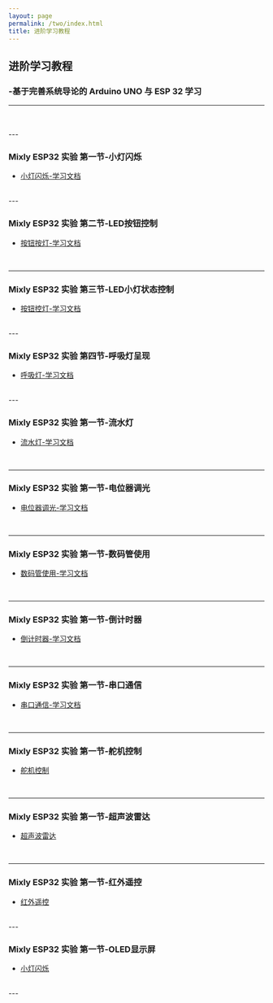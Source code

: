 ```yaml
---
layout: page
permalink: /two/index.html
title: 进阶学习教程
---
```



## 进阶学习教程
### -基于完善系统导论的 Arduino UNO 与 ESP 32 学习
---
<br>
<br>
---

### Mixly ESP32 实验 第一节-小灯闪烁

- [小灯闪烁-学习文档](blogs/2.MD/1小灯闪烁-学习文档.md)

<br>
---


### Mixly ESP32 实验 第二节-LED按钮控制

- [按钮按灯-学习文档](blogs/2.MD/2按钮按灯-学习文档.md)

<br>

---

### Mixly ESP32 实验 第三节-LED小灯状态控制

- [按钮控灯-学习文档](blogs/2.MD/3按钮控灯-学习文档.md)


<br>
---

### Mixly ESP32 实验 第四节-呼吸灯呈现

- [呼吸灯-学习文档](blogs/2.MD/4呼吸灯-学习文档.md)


<br>
---

### Mixly ESP32 实验 第一节-流水灯

- [流水灯-学习文档](blogs/2.MD/5流水灯-学习文档.md)

<br>

---

### Mixly ESP32 实验 第一节-电位器调光

- [电位器调光-学习文档](blogs/2.MD/6电位器调光-学习文档.md)

<br>

---

### Mixly ESP32 实验 第一节-数码管使用

- [数码管使用-学习文档](blogs/2.MD/7数码管使用-学习文档.md)

<br>

---


### Mixly ESP32 实验 第一节-倒计时器

- [倒计时器-学习文档](blogs/2.MD/8倒计时器-学习文档.md)

<br>

---


### Mixly ESP32 实验 第一节-串口通信

- [串口通信-学习文档](blogs/2.MD/9串口通信-学习文档.md)

<br>

---


### Mixly ESP32 实验 第一节-舵机控制

- [舵机控制](blogs/2.MD/10舵机控制-学习文档.md)

<br>

---


### Mixly ESP32 实验 第一节-超声波雷达

- [超声波雷达](blogs/2.MD/11超声波雷达-学习文档.md)

<br>

---


### Mixly ESP32 实验 第一节-红外遥控

- [红外遥控](blogs/2.MD/12红外遥控-学习文档.md)



<br>
---

### Mixly ESP32 实验 第一节-OLED显示屏

- [小灯闪烁](blogs/2.MD/1小灯闪烁-学习文档.md)



<br>
---


<br>

